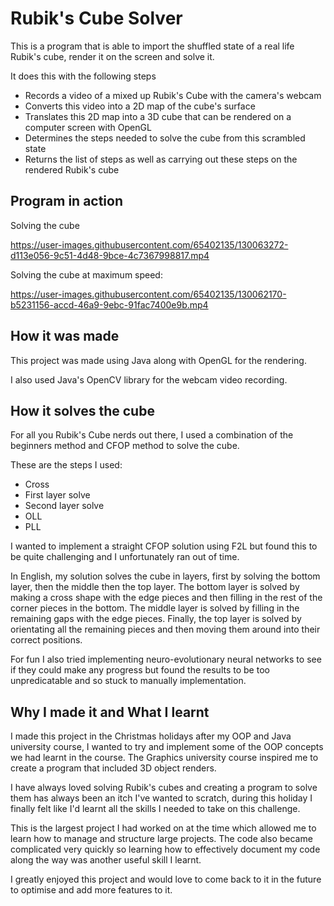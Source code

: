 # Rubik's Cube Solver
 
This is a program that is able to import the shuffled state of a real life Rubik's cube, render it on the screen and solve it. 

It does this with the following steps 
* Records a video of a mixed up Rubik's Cube with the camera's webcam 
* Converts this video into a 2D map of the cube's surface
* Translates this 2D map into a 3D cube that can be rendered on a computer screen with OpenGL
* Determines the steps needed to solve the cube from this scrambled state
* Returns the list of steps as well as carrying out these steps on the rendered Rubik's cube  
 
## Program in action 

Solving the cube

https://user-images.githubusercontent.com/65402135/130063272-d113e056-9c51-4d48-9bce-4c7367998817.mp4


Solving the cube at maximum speed: 

https://user-images.githubusercontent.com/65402135/130062170-b5231156-accd-46a9-9ebc-91fac7400e9b.mp4



## How it was made 

This project was made using Java along with OpenGL for the rendering.

I also used Java's OpenCV library for the webcam video recording.

## How it solves the cube 

For all you Rubik's Cube nerds out there, I used a combination of the beginners method and CFOP method to solve the cube. 

These are the steps I used: 
* Cross
* First layer solve
* Second layer solve
* OLL
* PLL

I wanted to implement a straight CFOP solution using F2L but found this to be quite challenging and I unfortunately ran out of time.  

In English, my solution solves the cube in layers, first by solving the bottom layer, then the middle then the top layer. The bottom layer is solved by making a cross shape with the edge pieces and then filling in the rest of the corner pieces in the bottom. The middle layer is solved by filling in the remaining gaps with the edge pieces. Finally, the top layer is solved by orientating all the remaining pieces and then moving them around into their correct positions. 

For fun I also tried implementing neuro-evolutionary neural networks to see if they could make any progress but found the results to be too unpredicatable and so stuck to manually implementation.

## Why I made it and What I learnt

I made this project in the Christmas holidays after my OOP and Java university course, I wanted to try and implement some of the OOP concepts we had learnt in the course. The Graphics university course inspired me to create a program that included 3D object renders.

I have always loved solving Rubik's cubes and creating a program to solve them has always been an itch I've wanted to scratch, during this holiday I finally felt like I'd learnt all the skills I needed to take on this challenge. 

This is the largest project I had worked on at the time which allowed me to learn how to manage and structure large projects. The code also became complicated very quickly so learning how to effectively document my code along the way was another useful skill I learnt. 

I greatly enjoyed this project and would love to come back to it in the future to optimise and add more features to it. 
